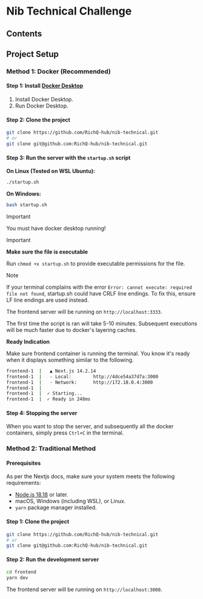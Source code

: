 # Nib Technical Challenge

## Contents



## Project Setup

### Method 1: Docker (Recommended)

#### Step 1: Install [Docker Desktop](https://www.docker.com/products/docker-desktop/)

1. Install Docker Desktop.
2. Run Docker Desktop.

#### Step 2: Clone the project

```bash
git clone https://github.com/RichQ-hub/nib-technical.git
# or
git clone git@github.com:RichQ-hub/nib-technical.git
```

#### Step 3: Run the server with the `startup.sh` script

**On Linux (Tested on WSL Ubuntu):**

```bash
./startup.sh
```

**On Windows:**
```bash
bash startup.sh
```

> [!IMPORTANT]
> You must have docker desktop running!

> [!IMPORTANT]
> **Make sure the file is executable**
>
> Run `chmod +x startup.sh` to provide executable permissions for the file.

> [!NOTE]
> If your terminal complains with the error `Error: cannot execute: required file not
> found`, startup.sh could have CRLF line endings. To fix this, ensure LF line endings are
> used instead.

The frontend server will be running on `http://localhost:3333`.

The first time the script is ran will take 5-10 minutes. Subsequent executions will be much
faster due to docker's layering caches.

**Ready Indication**

Make sure frontend container is running the terminal. You know it's ready when it displays something similar to the following.

```bash
frontend-1  |   ▲ Next.js 14.2.14
frontend-1  |   - Local:        http://4dce54a37d7a:3000
frontend-1  |   - Network:      http://172.18.0.4:3000
frontend-1  | 
frontend-1  |  ✓ Starting...
frontend-1  |  ✓ Ready in 248ms
```

#### Step 4: Stopping the server

When you want to stop the server, and subsequently all the docker containers, simply press
`Ctrl+C` in the terminal.

### Method 2: Traditional Method

#### Prerequisites

As per the Nextjs docs, make sure your system meets the following requirements:

- [Node.js 18.18](https://nodejs.org/en) or later.
- macOS, Windows (including WSL), or Linux.
- `yarn` package manager installed.

#### Step 1: Clone the project

```bash
git clone https://github.com/RichQ-hub/nib-technical.git
# or
git clone git@github.com:RichQ-hub/nib-technical.git
```

#### Step 2: Run the development server

```bash
cd frontend
yarn dev
```
The frontend server will be running on `http://localhost:3000`.
